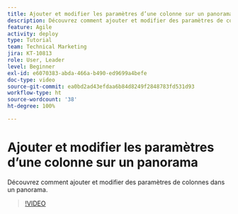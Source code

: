 ```yaml
---
title: Ajouter et modifier les paramètres d’une colonne sur un panorama
description: Découvrez comment ajouter et modifier des paramètres de colonnes dans un panorama.
feature: Agile
activity: deploy
type: Tutorial
team: Technical Marketing
jira: KT-10813
role: User, Leader
level: Beginner
exl-id: e6070383-abda-466a-b490-ed9699a4befe
doc-type: video
source-git-commit: ea0bd2ad43efdaa6b84d8249f2848783fd531d93
workflow-type: ht
source-wordcount: '38'
ht-degree: 100%

---
```


# Ajouter et modifier les paramètres d’une colonne sur un panorama

Découvrez comment ajouter et modifier des paramètres de colonnes dans un panorama.

>[!VIDEO](https://video.tv.adobe.com/v/347332/?quality=12&learn=on)

